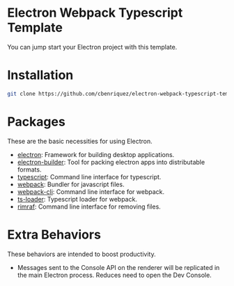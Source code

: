 # Electron Webpack Typescript Template

You can jump start your Electron project with this template.

# Installation

```bash
git clone https://github.com/cbenriquez/electron-webpack-typescript-template
```

# Packages

These are the basic necessities for using Electron.

- [electron](https://www.npmjs.com/package/electron): Framework for building desktop applications.
- [electron-builder](https://www.npmjs.com/package/electron-builder): Tool for packing electron apps into distributable formats.
- [typescript](https://www.npmjs.com/package/typescript): Command line interface for typescript.
- [webpack](https://www.npmjs.com/package/webpack): Bundler for javascript files.
- [webpack-cli](https://www.npmjs.com/package/webpack-cli): Command line interface for webpack.
- [ts-loader](https://www.npmjs.com/package/ts-loader): Typescript loader for webpack.
- [rimraf](https://www.npmjs.com/package/rimraf): Command line interface for removing files.

# Extra Behaviors

These behaviors are intended to boost productivity.

- Messages sent to the Console API on the renderer will be replicated in the main Electron process. Reduces need to open the Dev Console.

